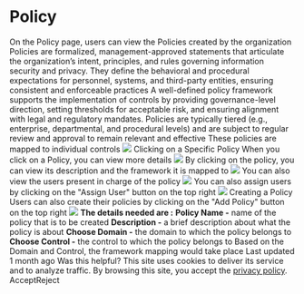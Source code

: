 
# Policy
On the Policy page, users can view the Policies created by the organization
Policies are formalized, management-approved statements that articulate the organization’s intent, principles, and rules governing information security and privacy. They define the behavioral and procedural expectations for personnel, systems, and third-party entities, ensuring consistent and enforceable practices 
A well-defined policy framework supports the implementation of controls by providing governance-level direction, setting thresholds for acceptable risk, and ensuring alignment with legal and regulatory mandates. Policies are typically tiered (e.g., enterprise, departmental, and procedural levels) and are subject to regular review and approval to remain relevant and effective 
These policies are mapped to individual controls 
![](https://docs.zeron.one/~gitbook/image?url=https%3A%2F%2F2369257091-files.gitbook.io%2F%7E%2Ffiles%2Fv0%2Fb%2Fgitbook-x-prod.appspot.com%2Fo%2Fspaces%252FNvBtBGH5RnvS9IY79liz%252Fuploads%252FFvAsPXHCKmtTlI1PHIbn%252FScreenshot%25202025-04-07%2520at%252012.58.42%25E2%2580%25AFPM.png%3Falt%3Dmedia%26token%3Db50d6e14-1a70-4d03-8ef7-f9af2bdbaa37&width=768&dpr=4&quality=100&sign=a6b5fb84&sv=2)
Clicking on a Specific Policy [](https://docs.zeron.one/zeron-compliance/policy#clicking-on-a-specific-policy)
When you click on a Policy, you can view more details 
![](https://docs.zeron.one/~gitbook/image?url=https%3A%2F%2F2369257091-files.gitbook.io%2F%7E%2Ffiles%2Fv0%2Fb%2Fgitbook-x-prod.appspot.com%2Fo%2Fspaces%252FNvBtBGH5RnvS9IY79liz%252Fuploads%252FdSAFn1wuQ5NYadm8CIVv%252FScreenshot%25202025-04-07%2520at%25201.01.27%25E2%2580%25AFPM.png%3Falt%3Dmedia%26token%3Df176f19a-f98c-4fbd-b366-a03332500d48&width=768&dpr=4&quality=100&sign=efa7bce1&sv=2)
By clicking on the policy, you can view its description and the framework it is mapped to
![](https://docs.zeron.one/~gitbook/image?url=https%3A%2F%2F2369257091-files.gitbook.io%2F%7E%2Ffiles%2Fv0%2Fb%2Fgitbook-x-prod.appspot.com%2Fo%2Fspaces%252FNvBtBGH5RnvS9IY79liz%252Fuploads%252FDSWvaq0O55va50d39yF1%252FScreenshot%25202025-04-07%2520at%25201.01.44%25E2%2580%25AFPM.png%3Falt%3Dmedia%26token%3Dce1b2a5f-f761-41a2-a93a-7dd1de4dfa6d&width=768&dpr=4&quality=100&sign=47925947&sv=2)
You can also view the users present in charge of the policy 
![](https://docs.zeron.one/~gitbook/image?url=https%3A%2F%2F2369257091-files.gitbook.io%2F%7E%2Ffiles%2Fv0%2Fb%2Fgitbook-x-prod.appspot.com%2Fo%2Fspaces%252FNvBtBGH5RnvS9IY79liz%252Fuploads%252FI9OAgf4kocEhXn2iwfqg%252FScreenshot%25202025-04-07%2520at%25201.02.26%25E2%2580%25AFPM.png%3Falt%3Dmedia%26token%3D08acd127-cfc4-41af-8952-d69030ef1486&width=768&dpr=4&quality=100&sign=79e71f1b&sv=2)
You can also assign users by clicking on the "Assign User" button on the top right 
![](https://docs.zeron.one/~gitbook/image?url=https%3A%2F%2F2369257091-files.gitbook.io%2F%7E%2Ffiles%2Fv0%2Fb%2Fgitbook-x-prod.appspot.com%2Fo%2Fspaces%252FNvBtBGH5RnvS9IY79liz%252Fuploads%252FhqBF7Jy61Myz3U2fBGh7%252FScreenshot%25202025-04-07%2520at%25201.05.02%25E2%2580%25AFPM.png%3Falt%3Dmedia%26token%3Dfc7e3b0e-5064-4a48-b2d8-af729cafdd1c&width=768&dpr=4&quality=100&sign=e1bdd105&sv=2)
Creating a Policy [](https://docs.zeron.one/zeron-compliance/policy#creating-a-policy)
Users can also create their policies by clicking on the "Add Policy" button on the top right
![](https://docs.zeron.one/~gitbook/image?url=https%3A%2F%2F2369257091-files.gitbook.io%2F%7E%2Ffiles%2Fv0%2Fb%2Fgitbook-x-prod.appspot.com%2Fo%2Fspaces%252FNvBtBGH5RnvS9IY79liz%252Fuploads%252FtUaPIjTyRe2V2okAtBft%252FScreenshot%25202025-04-07%2520at%25201.07.07%25E2%2580%25AFPM.png%3Falt%3Dmedia%26token%3D3836ff69-b1c8-4799-8db5-579b80f01395&width=768&dpr=4&quality=100&sign=243849ee&sv=2)
**The details needed are :**
**Policy Name -** name of the policy that is to be created 
**Description -** a brief description about what the policy is about 
**Choose Domain -** the domain to which the policy belongs to
**Choose Control -** the control to which the policy belongs to 
Based on the Domain and Control, the framework mapping would take place 
Last updated 1 month ago
Was this helpful?
This site uses cookies to deliver its service and to analyze traffic. By browsing this site, you accept the [privacy policy](https://zeron.one/privacy-policy/).
AcceptReject
